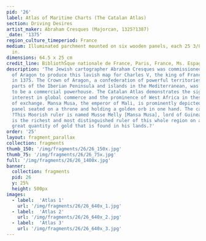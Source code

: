 ```yaml
---
pid: '26'
label: Atlas of Maritime Charts (The Catalan Atlas)
section: Driving Desires
artist_maker: Abraham Cresques (Majorcan, 1325?1387)
_date: '1375'
region_culture_timeperiod: France
medium: Illuminated parchment mounted on six wooden panels, each 25 3/8 ? 9 13/16
  in.
dimensions: 64.5 x 25 cm
credit_line: BibliothŠque nationale de France, Paris, France, Ms. Espagnol 30
description: 'The Jewish cartographer Abraham Cresques was commissioned by the King
  of Aragon to produce this lavish map for Charles V, the king of France. It was completed
  in 1375. The Crown of Aragon, a confederation of powerful territories that included
  parts of the Iberian Peninsula and islands in the Mediterranean, was well situated
  to be a commercial powerhouse. The Catalan Atlas demonstrates the significant European
  interest in global commerce and the prominence of West Africa in these networks
  of exchange. Mansa Musa, the emperor of Mali, is prominently depicted on the second
  panel seated on a throne and holding a golden orb in one hand. The caption reads:
  ?This Moorish ruler is named Musse Melly [Mansa Musa], lord of Guinea. This king
  is the richest and most distinguished ruler of this whole region on account of the
  great quantity of gold that is found in his lands.?'
order: '25'
layout: fragment_parallax
collection: fragments
thumb_150: '/img/fragments/26/26_150x.jpg'
thumb_75: '/img/fragments/26/26_75x.jpg'
full: '/img/fragments/26/26_1400x.jpg'
banner:
  collection: fragments
  pid: 26
  y: 25%
  height: 500px
images:
  - label:  'Atlas 1'
    url: '/img/fragments/26/26_640x_1.jpg'
  - label:  'Atlas 2'
    url: '/img/fragments/26/26_640x_2.jpg'
  - label:  'Atlas 3'
    url: '/img/fragments/26/26_640x_3.jpg'
---
```

